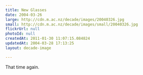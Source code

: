 ```yaml
---
title: New Glasses
date: 2004-03-26
large: http://cdn.m.ac.nz/decade/images/20040326.jpg
small: http://cdn.m.ac.nz/decade/images/small/20040326.jpg
flickrUrl: null
photoId: null
createdAt: 2011-01-30 11:07:15.084824
updatedAt: 2004-03-28 17:13:25
layout: decade-image

---
```

That time again.
